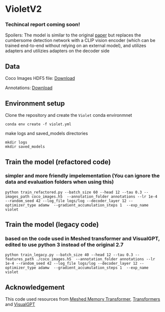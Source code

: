 
# VioletV2
### Techincal report coming soon!

Spoilers: The model is similar to the original [paper](https://arxiv.org/abs/2311.08844) but replaces the cumbersome detection network with a CLIP vision encoder (which can be trained end-to-end without relying on an external model), and utilizes adapters  and utilizies adapters on the decoder side
## Data
Coco Images HDF5 file: [Download](https://mbzuaiac-my.sharepoint.com/:u:/g/personal/abdelrahman_mohamed_mbzuai_ac_ae/EZUDaVbRzGFJuYbYnU_jZ0YBnjZgPSuG32Z6wlLeCT22iQ?e=fI1rG0)

Annotations: [Download](https://mbzuaiac-my.sharepoint.com/:u:/g/personal/abdelrahman_mohamed_mbzuai_ac_ae/EXkwLG9hEE5EimCVLsVpHTwB6EadaXDCXBII3lBquptmjw?e=fD24oa)


## Environment setup
Clone the repository and create the `Violet` conda environmnet


```
conda env create -f violet.yml
```
make logs and saved_models directories

```
mkdir logs
mkdir saved_models
```
## Train the model (refactored code)
### simpler and more friendly impelementation (You can ignore the data and evaluation folders when using this)
```
python train_refactored.py --batch_size 60 --head 12 --tau 0.3 --images_path coco_images.h5  --annotation_folder annotations --lr 1e-4 --random_seed 42 --log_file logs/log --decoder_layer 12 --optimizer_type adamw  --gradient_accumulation_steps 1  --exp_name violet
```



## Train the model (legacy code)
### based on the code used in Meshed transformer and VisualGPT, edited to use python 3 instead of the original 2.7
```
python train_legacy.py --batch_size 40 --head 12 --tau 0.3 --features_path ./coco_images.h5  --annotation_folder annotations --lr 1e-4 --random_seed 42 --log_file logs/log --decoder_layer 12 --optimizer_type adamw  --gradient_accumulation_steps 1  --exp_name violet
```


## Acknowledgement
This code used resources from [Meshed Memory Transformer](https://github.com/aimagelab/meshed-memory-transformer), [Transformers](https://github.com/huggingface/transformers) and [VisualGPT](https://github.com/Vision-CAIR/VisualGPT)


